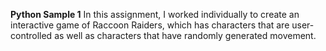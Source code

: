 **Python Sample 1**
In this assignment, I worked individually to create an interactive game of Raccoon Raiders, 
which has characters that are user-controlled as well as characters that have randomly generated movement.
